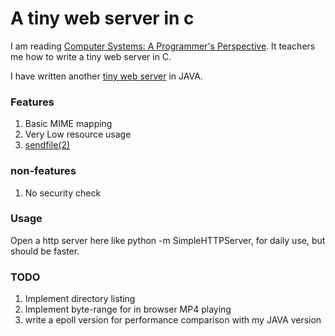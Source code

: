 A tiny web server in c
======================

I am reading
[Computer Systems: A Programmer's Perspective](http://csapp.cs.cmu.edu/).
It teachers me how to write a tiny web server in C.

I have written another
[tiny web server](https://github.com/shenfeng/nio-httpserver) in JAVA.

### Features
1. Basic MIME mapping
3. Very Low resource usage
4. [sendfile(2)](http://kernel.org/doc/man-pages/online/pages/man2/sendfile.2.html)

### non-features
1. No security check

### Usage
Open a http server here
like python -m SimpleHTTPServer, for daily use,  but should be faster.

### TODO
1. Implement directory listing
2. Implement byte-range for in browser MP4 playing
4. write a epoll version for performance comparison with my JAVA version
